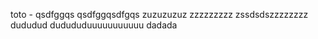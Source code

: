 toto -
qsdfggqs
qsdfggqsdfgqs
zuzuzuzuz
zzzzzzzzz
zssdsdszzzzzzzz
dududud
dudududuuuuuuuuuuu
dadada
